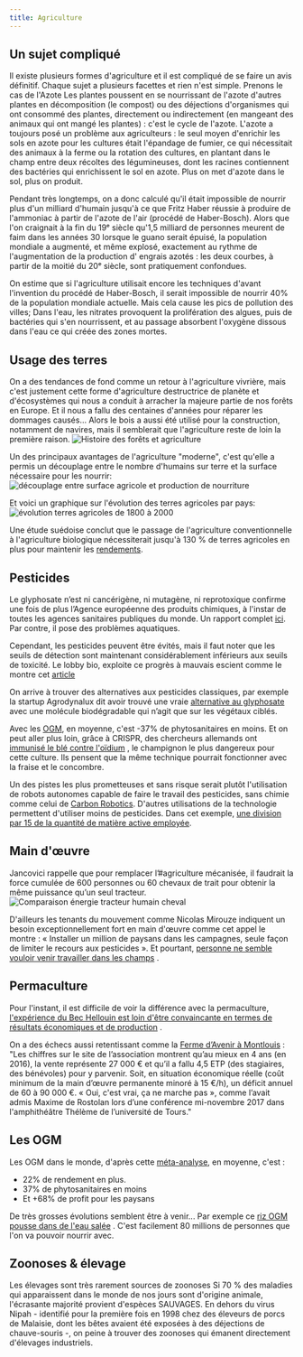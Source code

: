 ```yaml
---
title: Agriculture
---
```


## Un sujet compliqué

Il existe plusieurs formes d'agriculture et il est compliqué de se faire un avis définitif. Chaque sujet a plusieurs
facettes et rien n'est simple. Prenons le cas de l'Azote Les plantes poussent en se nourrissant de l'azote d'autres
plantes en décomposition (le compost) ou des déjections d'organismes qui ont consommé des plantes, directement ou
indirectement (en mangeant des animaux qui ont mangé les plantes) : c'est le cycle de l'azote. L'azote a toujours posé
un problème aux agriculteurs : le seul moyen d'enrichir les sols en azote pour les cultures était l'épandage de fumier,
ce qui nécessitait des animaux à la ferme ou la rotation des cultures, en plantant dans le champ entre deux récoltes des
légumineuses, dont les racines contiennent des bactéries qui enrichissent le sol en azote. Plus on met d'azote dans le
sol, plus on produit.

Pendant très longtemps, on a donc calculé qu'il était impossible de nourrir plus d'un milliard d'humain jusqu'à ce que
Fritz Haber réussie à produire de l'ammoniac à partir de l'azote de l'air (procédé de Haber-Bosch). Alors que l'on
craignait à la fin du 19ᵉ siècle qu'1,5 milliard de personnes meurent de faim dans les années 30 lorsque le guano serait
épuisé, la population mondiale a augmenté, et même explosé, exactement au rythme de l'augmentation de la production d'
engrais azotés : les deux courbes, à partir de la moitié du 20ᵉ siècle, sont pratiquement confondues.

On estime que si l'agriculture utilisait encore les techniques d'avant l'invention du procédé de Haber-Bosch, il serait
impossible de nourrir 40% de la population mondiale actuelle. Mais cela cause les pics de pollution des villes; Dans
l'eau, les nitrates provoquent la prolifération des algues, puis de bactéries qui s'en nourrissent, et au passage
absorbent l'oxygène dissous dans l'eau ce qui créée des zones mortes.

## Usage des terres

On a des tendances de fond comme un retour à l'agriculture vivrière, mais c'est justement cette forme d'agriculture
destructrice de planète et d'écosystèmes qui nous a conduit à arracher la majeure partie de nos forêts en Europe. Et il
nous a fallu des centaines d'années pour réparer les dommages causés... Alors le bois a aussi été utilisé pour la
construction, notamment de navires, mais il semblerait que l'agriculture reste de loin la première raison.
![Histoire des forêts et agriculture](histoire_des_forets_et_agriculture.jpeg)

Un des principaux avantages de l'agriculture "moderne", c'est qu'elle a permis un découplage entre le nombre d'humains
sur terre et la surface nécessaire pour les nourrir:
![découplage entre surface agricole et production de nourriture](decouplage_surface_agricole_et_production_nourriture.jpeg)

Et voici un graphique sur l'évolution des terres agricoles par pays:
![évolution terres agricoles de 1800 à 2000](evolution_agriculture_1800_a_2000.jpeg)

Une étude suédoise conclut que le passage de l'agriculture conventionnelle à l'agriculture biologique nécessiterait
jusqu'à 130 % de terres agricoles en plus pour maintenir
les [rendements](https://www.sciencedirect.com/science/article/abs/pii/S0308521X22000403).

## Pesticides

Le glyphosate n’est ni cancérigène, ni mutagène, ni reprotoxique confirme une fois de plus l’Agence européenne des
produits chimiques, à l'instar de toutes les agences sanitaires publiques du monde. Un rapport
complet [ici](https://food.ec.europa.eu/system/files/2021-06/pesticides_aas_agg_report_202106.pdf). Par contre, il pose
des problèmes aquatiques.

Cependant, les pesticides peuvent être évités, mais il faut noter que les seuils de détection sont maintenant
considérablement inférieurs aux seuils de toxicité. Le lobby bio, exploite ce progrès à mauvais escient comme le montre
cet [article](https://t.co/ekDCyRMtp2)

On arrive à trouver des alternatives aux pesticides classiques, par exemple la startup Agrodynalux dit avoir trouvé
une
vraie [alternative au glyphosate](https://www.lepopulaire.fr/limoges-87000/actualites/et-si-demain-le-soleil-remplacait-le-glyphosate-une-revolution-scientifique-en-cours-partie-de-limoges_14155659/)
avec une molécule biodégradable qui n’agit que sur les végétaux ciblés.

Avec les [OGM](https://journals.plos.org/plosone/article?id=10.1371/journal.pone.0111629), en moyenne, c'est -37% de
phytosanitaires en moins. Et on peut aller plus loin, grâce à CRISPR, des chercheurs allemands
ont [immunisé le blé contre l'oïdium](https://www.science.org/content/article/gene-edited-wheat-resists-dreaded-fungus-without-pesticides)
, le champignon le plus dangereux pour cette culture. Ils pensent que la même technique pourrait fonctionner avec la
fraise et le concombre.

Un des pistes les plus prometteuses et sans risque serait plutôt l'utilisation de robots autonomes capable de faire le
travail des pesticides, sans chimie comme celui
de [Carbon Robotics](https://twitter.com/Rainmaker1973/status/1528367575146475522). D'autres utilisations de la
technologie permettent d'utiliser moins de pesticides. Dans cet exemple, [une division par 15
de la quantité de matière active employée](https://twitter.com/rodmess/status/1413272816003141635).

## Main d'œuvre

Jancovici rappelle que pour remplacer l’#agriculture mécanisée, il faudrait la force cumulée de 600 personnes ou 60
chevaux de trait pour obtenir la même puissance qu’un seul tracteur.
![Comparaison énergie tracteur humain cheval](energie_tracteur_humain_cheval.jpeg)

D'ailleurs les tenants du mouvement comme Nicolas Mirouze indiquent un besoin exceptionnellement fort en main d'œuvre
comme cet appel le montre : « Installer un million de paysans dans les campagnes, seule façon de limiter le recours aux
pesticides ». Et
pourtant, [personne ne semble vouloir venir travailler dans les champs](https://rmc.bfmtv.com/actualites/sciences-nature/personne-n-est-venu-le-desarroi-de-ces-agriculteurs-qui-ne-trouvent-pas-de-main-d-oeuvre-en-france_AV-202012090597.html)
.

## Permaculture

Pour l'instant, il est difficile de voir la différence avec la permaculture, [l'expérience du Bec Hellouin est loin
d'être convaincante en termes de résultats économiques et de production](https://twitter.com/Fabiensapiens/status/1193235681486757888)
.

On a des échecs aussi retentissant comme
la [Ferme d’Avenir à Montlouis](https://www.terredetouraine.fr/fermes-davenir-un-echec) : "Les chiffres sur le site de
l’association montrent qu’au mieux en 4 ans (en 2016), la vente représente 27 000 € et qu’il a fallu 4,5 ETP (des
stagiaires, des bénévoles) pour y parvenir. Soit, en situation économique réelle (coût minimum de la main d’œuvre
permanente minoré à 15 €/h), un déficit annuel de 60 à 90 000 €. « Oui, c'est vrai, ça ne marche pas », comme l’avait
admis Maxime de Rostolan lors d’une conférence mi-novembre 2017 dans l'amphithéâtre Thélème de l’université de Tours."

## Les OGM

Les OGM dans le monde, d'après
cette [méta-analyse](https://journals.plos.org/plosone/article?id=10.1371/journal.pone.0111629), en moyenne, c'est :

- 22% de rendement en plus.
- 37% de phytosanitaires en moins
- Et +68% de profit pour les paysans

De très grosses évolutions semblent être à venir... Par exemple
ce [riz OGM pousse dans de l'eau salée](https://www.bloomberg.com/news/articles/2022-02-19/chinese-scientists-discover-how-to-grow-seawater-rice)
. C'est facilement 80 millions de personnes que l'on va pouvoir nourrir avec.

## Zoonoses & élevage

Les élevages sont très rarement sources de zoonoses Si 70 % des maladies qui apparaissent dans le monde de nos jours
sont d'origine animale, l'écrasante majorité provient d'espèces SAUVAGES. En dehors du virus Nipah - identifié pour la
première fois en 1998 chez des éleveurs de porcs de Malaisie, dont les bêtes avaient été exposées à des déjections de
chauve-souris -, on peine à trouver des zoonoses qui émanent directement d'élevages industriels.